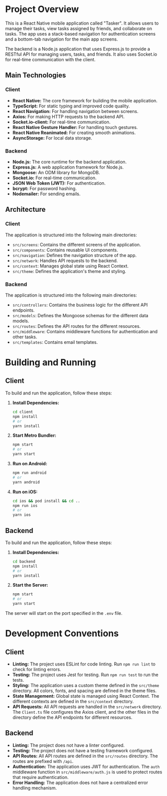 # Project Overview

This is a React Native mobile application called "Tasker". It allows users to manage their tasks, view tasks assigned by friends, and collaborate on tasks. The app uses a stack-based navigation for authentication screens and a bottom-tab navigation for the main app screens.

The backend is a Node.js application that uses Express.js to provide a RESTful API for managing users, tasks, and friends. It also uses Socket.io for real-time communication with the client.

## Main Technologies

### Client

*   **React Native:** The core framework for building the mobile application.
*   **TypeScript:** For static typing and improved code quality.
*   **React Navigation:** For handling navigation between screens.
*   **Axios:** For making HTTP requests to the backend API.
*   **Socket.io-client:** For real-time communication.
*   **React Native Gesture Handler:** For handling touch gestures.
*   **React Native Reanimated:** For creating smooth animations.
*   **AsyncStorage:** For local data storage.

### Backend

*   **Node.js:** The core runtime for the backend application.
*   **Express.js:** A web application framework for Node.js.
*   **Mongoose:** An ODM library for MongoDB.
*   **Socket.io:** For real-time communication.
*   **JSON Web Token (JWT):** For authentication.
*   **bcrypt:** For password hashing.
*   **Nodemailer:** For sending emails.

## Architecture

### Client

The application is structured into the following main directories:

*   `src/screens`: Contains the different screens of the application.
*   `src/components`: Contains reusable UI components.
*   `src/navigation`: Defines the navigation structure of the app.
*   `src/network`: Handles API requests to the backend.
*   `src/context`: Manages global state using React Context.
*   `src/theme`: Defines the application's theme and styling.

### Backend

The application is structured into the following main directories:

*   `src/controllers`: Contains the business logic for the different API endpoints.
*   `src/models`: Defines the Mongoose schemas for the different data models.
*   `src/routes`: Defines the API routes for the different resources.
*   `src/middleware`: Contains middleware functions for authentication and other tasks.
*   `src/templates`: Contains email templates.

# Building and Running

## Client

To build and run the application, follow these steps:

1.  **Install Dependencies:**
    ```bash
    cd client
    npm install
    # or
    yarn install
    ```

2.  **Start Metro Bundler:**
    ```bash
    npm start
    # or
    yarn start
    ```

3.  **Run on Android:**
    ```bash
    npm run android
    # or
    yarn android
    ```

4.  **Run on iOS:**
    ```bash
    cd ios && pod install && cd ..
    npm run ios
    # or
    yarn ios
    ```

## Backend

To build and run the application, follow these steps:

1.  **Install Dependencies:**
    ```bash
    cd backend
    npm install
    # or
    yarn install
    ```

2.  **Start the Server:**
    ```bash
    npm start
    # or
    yarn start
    ```

The server will start on the port specified in the `.env` file.

# Development Conventions

## Client

*   **Linting:** The project uses ESLint for code linting. Run `npm run lint` to check for linting errors.
*   **Testing:** The project uses Jest for testing. Run `npm run test` to run the tests.
*   **Styling:** The application uses a custom theme defined in the `src/theme` directory. All colors, fonts, and spacing are defined in the theme files.
*   **State Management:** Global state is managed using React Context. The different contexts are defined in the `src/context` directory.
*   **API Requests:** All API requests are handled in the `src/network` directory. The `Client.ts` file configures the Axios client, and the other files in the directory define the API endpoints for different resources.

## Backend

*   **Linting:** The project does not have a linter configured.
*   **Testing:** The project does not have a testing framework configured.
*   **API Routes:** All API routes are defined in the `src/routes` directory. The routes are prefixed with `/api`.
*   **Authentication:** The application uses JWT for authentication. The `auth` middleware function in `src/middleware/auth.js` is used to protect routes that require authentication.
*   **Error Handling:** The application does not have a centralized error handling mechanism.
